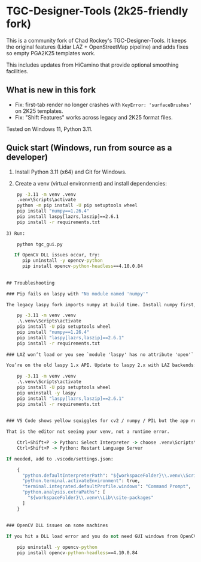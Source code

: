 # TGC-Designer-Tools (2k25-friendly fork)

This is a community fork of Chad Rockey's TGC-Designer-Tools. It keeps the original features (Lidar LAZ + OpenStreetMap pipeline) and adds fixes so empty PGA2K25 templates work.

This includes updates from HiCamino that provide optional smoothing facilities.


## What is new in this fork

- Fix: first-tab render no longer crashes with `KeyError: 'surfaceBrushes'` on 2K25 templates.
- Fix: "Shift Features" works across legacy and 2K25 format files.

Tested on Windows 11, Python 3.11.



## Quick start (Windows, run from source as a developer)

1) Install Python 3.11 (x64) and Git for Windows.

2) Create a venv (virtual environment) and install dependencies:
```bat  
    py -3.11 -m venv .venv
    .venv\Scripts\activate
    python -m pip install -U pip setuptools wheel
    pip install "numpy==1.26.4"             
    pip install laspy[lazrs,laszip]==2.6.1
    pip install -r requirements.txt               
   
3) Run:

    python tgc_gui.py

   If OpenCV DLL issues occur, try:
      pip uninstall -y opencv-python
      pip install opencv-python-headless==4.10.0.84   
      
      
## Troubleshooting

### Pip fails on laspy with "No module named 'numpy'"

The legacy laspy fork imports numpy at build time. Install numpy first, then the rest:

    py -3.11 -m venv .venv
    .\.venv\Scripts\activate
    pip install -U pip setuptools wheel
    pip install "numpy==1.26.4"
    pip install "laspy[lazrs,laszip]==2.6.1"
    pip install -r requirements.txt
   
### LAZ won’t load or you see `module 'laspy' has no attribute 'open'`

You’re on the old laspy 1.x API. Update to laspy 2.x with LAZ backends:

    py -3.11 -m venv .venv
    .\.venv\Scripts\activate
    pip install -U pip setuptools wheel
    pip uninstall -y laspy
    pip install "laspy[lazrs,laszip]==2.6.1"
    pip install -r requirements.txt
   
   
### VS Code shows yellow squiggles for cv2 / numpy / PIL but the app runs

That is the editor not seeing your venv, not a runtime error.

    Ctrl+Shift+P -> Python: Select Interpreter -> choose .venv\Scripts\python.exe
    Ctrl+Shift+P -> Python: Restart Language Server

If needed, add to .vscode/settings.json:

    {
      "python.defaultInterpreterPath": "${workspaceFolder}\\.venv\\Scripts\\python.exe",
      "python.terminal.activateEnvironment": true,
      "terminal.integrated.defaultProfile.windows": "Command Prompt",
      "python.analysis.extraPaths": [
        "${workspaceFolder}\\.venv\\Lib\\site-packages"
      ]
    }   
   
   
### OpenCV DLL issues on some machines

If you hit a DLL load error and you do not need GUI windows from OpenCV, use the headless wheel:

    pip uninstall -y opencv-python
    pip install opencv-python-headless==4.10.0.84   